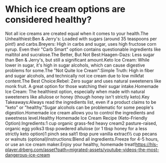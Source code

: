 # Which ice cream options are considered healthy?

Not all ice creams are created equal when it comes to your health.The Unhealthiest:Ben & Jerry's: Loaded with sugars (around 35 teaspoons per pint!) and carbs.Breyers: High in carbs and sugar, uses high fructose corn syrup. Even their "Carb Smart" option contains questionable ingredients like maltitol and sucralose.The Better, But Not Best:Haagen-Dazs: Less sugar than Ben & Jerry's, but still a significant amount.Keto Ice Cream: While lower in sugar, it's high in sugar alcohols, which can cause digestive problems for some.The "Not Quite Ice Cream":Simple Truth: High in fiber and sugar alcohols, and technically not ice cream due to low milkfat content.The Best Choice:Rebel: Zero sugar and uses natural sweeteners like monk fruit. A great option for those watching their sugar intake.Homemade Ice Cream: The healthiest option, especially when made with natural sweeteners like allulose or honey (though honey isn't strictly keto).Key Takeaways:Always read the ingredients list, even if a product claims to be "keto" or "healthy."Sugar alcohols can be problematic for some people's digestion.Homemade ice cream allows you to control the ingredients and sweetness level.Healthy Homemade Ice Cream Recipe (Keto-Friendly Option):Ingredients:1 cup organic grass-fed heavy cream2 pasture-raised, organic egg yolks3 tbsp powdered allulose (or 1 tbsp honey for a less strictly keto option)1 pinch sea salt1 tbsp pure vanilla extract½ cup pecans or walnuts (optional)Instructions:Blend all ingredients.Freeze for 4-5 hours, or use an ice cream maker.Enjoy your healthy, homemade treat!https://hls-player.drberg.com/asset?path=migrated-assets/youtube-videos-the-most-dangerous-ice-cream